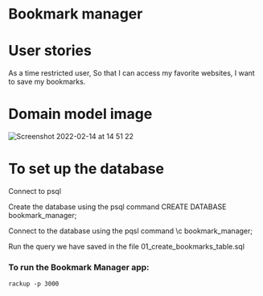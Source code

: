 # Bookmark manager 

# User stories 

As a time restricted user, 
So that I can access my favorite websites, 
I want to save my bookmarks. 


# Domain model image 

![Screenshot 2022-02-14 at 14 51 22](https://user-images.githubusercontent.com/79933323/153887888-13bed031-8785-4afd-b088-fb9ae223721d.png) 


# To set up the database 

Connect to psql

Create the database using the psql command CREATE DATABASE bookmark_manager;

Connect to the database using the pqsl command \c bookmark_manager;

Run the query we have saved in the file 01_create_bookmarks_table.sql

### To run the Bookmark Manager app:

```
rackup -p 3000